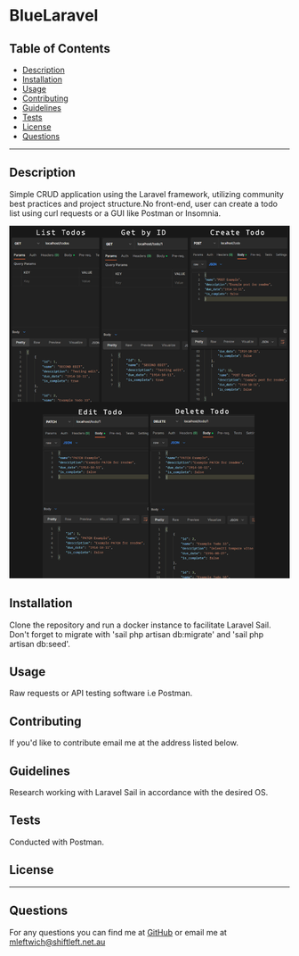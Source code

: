 
  
  # BlueLaravel
  
  ## Table of Contents
  * [Description](#description)
  * [Installation](#installation)
  * [Usage](#usage)
  * [Contributing](#contributing)
  * [Guidelines](#guidelines)
  * [Tests](#tests)
  * [License](#license)
  * [Questions](#questions)
---

  ## Description
  Simple CRUD application using the Laravel framework, utilizing community best practices and project structure.No front-end, user can create a todo list using curl requests or a GUI like Postman or Insomnia.

![Screenshot](https://raw.githubusercontent.com/mleftwich/BlueLaravel/main/resources/imgs/laravel.png)

  ## Installation
   Clone the repository and run a docker instance to facilitate Laravel Sail. Don't forget to migrate with 'sail php artisan db:migrate' and 'sail php artisan db:seed'.


  ## Usage
   Raw requests or API testing software i.e Postman.


  ## Contributing
   If you'd like to contribute email me at the address listed below.


  ## Guidelines
   Research working with Laravel Sail in accordance with the desired OS.


  ## Tests
   Conducted with Postman.


  ## License
   

   ---

  ## Questions
   For any questions you can find me at [GitHub](https://github.com/mleftwich) or email me at [mleftwich@shiftleft.net.au](mailto:mleftwich@shiftleft.net.au) 
